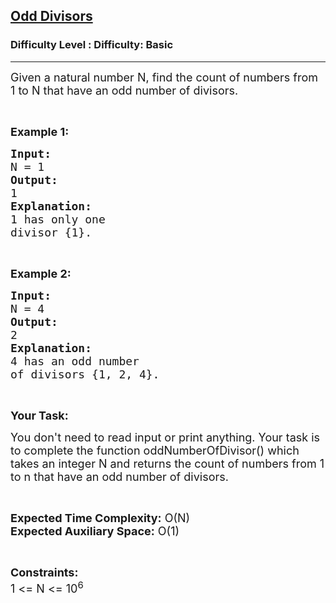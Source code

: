 <h2><a href="https://www.geeksforgeeks.org/problems/odd-divisors5347/1?page=32&difficulty=Basic&sortBy=submissions">Odd Divisors</a></h2><h3>Difficulty Level : Difficulty: Basic</h3><hr><div class="problems_problem_content__Xm_eO"><p><span style="font-size:18px">Given a natural number N, find the count of numbers from 1 to N that have an odd number of divisors.&nbsp; </span></p>

<p>&nbsp;</p>

<p><strong><span style="font-size:18px">Example 1:</span></strong></p>

<pre><strong><span style="font-size:18px">Input:</span></strong>
<span style="font-size:18px">N = 1</span>
<strong><span style="font-size:18px">Output:</span></strong>
<span style="font-size:18px">1</span>
<strong><span style="font-size:18px">Explanation:</span></strong>
<span style="font-size:18px">1 has only one </span>
<span style="font-size:18px">divisor {1}.</span></pre>

<p>&nbsp;</p>

<p><strong><span style="font-size:18px">Example 2:</span></strong></p>

<pre><strong><span style="font-size:18px">Input:</span></strong>
<span style="font-size:18px">N = 4</span>
<strong><span style="font-size:18px">Output:</span></strong>
<span style="font-size:18px">2</span>
<strong><span style="font-size:18px">Explanation:</span></strong>
<span style="font-size:18px">4 has an odd number </span>
<span style="font-size:18px">of divisors {1, 2, 4}.</span></pre>

<p>&nbsp;</p>

<p><strong><span style="font-size:18px">Your Task:</span></strong></p>

<p><span style="font-size:18px">You don't need to read input or print anything. Your task is to complete the function oddNumberOfDivisor() which takes an integer N and returns the count of numbers from 1 to n that have an odd number of divisors.&nbsp; </span></p>

<p>&nbsp;</p>

<p><span style="font-size:18px"><strong>Expected Time Complexity:</strong> O(N)<br>
<strong>Expected Auxiliary Space:</strong> O(1)</span></p>

<p>&nbsp;</p>

<div>
<p><span style="font-size:18px"><strong>Constraints:</strong><br>
1 &lt;= N &lt;= 10<sup>6</sup></span></p>

<p>&nbsp;</p>
</div>
</div>